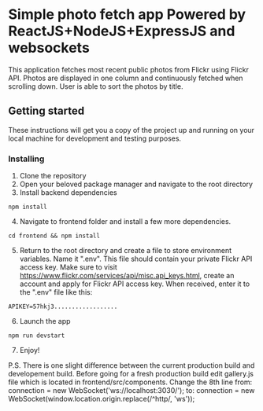 # Simple photo fetch app Powered by ReactJS+NodeJS+ExpressJS and websockets

This application fetches most recent public photos from Flickr using Flickr API. Photos are displayed in one column and continuously fetched when scrolling down. User is able to sort the photos by title.

## Getting started

These instructions will get you a copy of the project up and running on your local machine for development and testing purposes.

### Installing

1. Clone the repository
2. Open your beloved package manager and navigate to the root directory
3. Install backend dependencies
```
npm install
```
4. Navigate to frontend folder and install a few more dependencies.
```
cd frontend && npm install
```
5. Return to the root directory and create a file to store environment variables. Name it ".env". This file should contain your private Flickr API access key. Make sure to visit https://www.flickr.com/services/api/misc.api_keys.html, create an account and apply for Flickr API access key. When received, enter it to the ".env" file like this:

```
APIKEY=57hkj3..................
```
6. Launch the app
```
npm run devstart
```
7. Enjoy!

P.S.
There is one slight difference between the current production build and developement build. Before going for a fresh production build edit gallery.js file which is located in frontend/src/components.
Change the 8th line from:
  connection = new WebSocket('ws://localhost:3030/');
to:
  connection = new WebSocket(window.location.origin.replace(/^http/, 'ws'));
